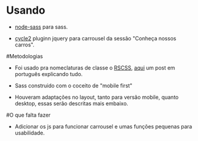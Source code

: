# Usando

- [node-sass](https://www.npmjs.com/package/node-sass) para sass.

- [cycle2](http://jquery.malsup.com/cycle2/) pluginn jquery para carrousel da sessão "Conheça nossos carros".

#Metodologias

- Foi usado pra nomeclaturas de classe o [RSCSS](http://rscss.io/), [aqui](https://willianjusten.com.br/falando-sobre-rscss/) um post em português explicando tudo.

- Sass construido com o coceito de "mobile first"

- Houveram adaptações no layout, tanto para versão mobile, quanto desktop, essas serão descritas mais embaixo.

#O que falta fazer

- Adicionar os js para funcionar carrousel e umas funções pequenas para usabilidade.

